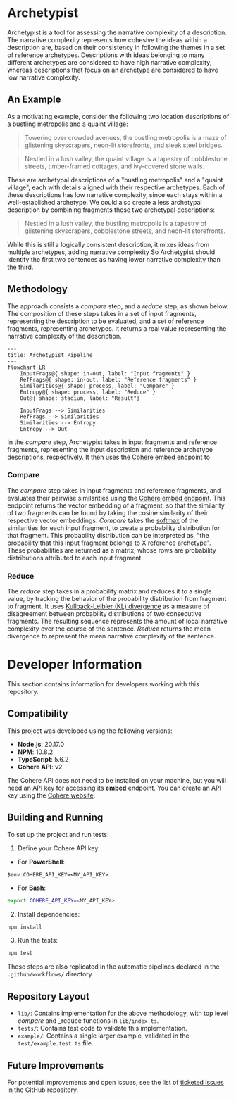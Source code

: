 # Archetypist
Archetypist is a tool for assessing the narrative complexity of a description.
The narrative complexity represents how cohesive the ideas within a description are, based on their consistency in following the themes in a set of reference archetypes.
Descriptions with ideas belonging to many different archetypes are considered to have high narrative complexity, whereas descriptions that focus on an archetype are considered to have low narrative complexity.

## An Example
As a motivating example, consider the following two location descriptions of a bustling metropolis and a quaint village:

> Towering over crowded avenues, the bustling metropolis is a maze of glistening skyscrapers, neon-lit storefronts, and sleek steel bridges.

> Nestled in a lush valley, the quaint village is a tapestry of cobblestone streets, timber-framed cottages, and ivy-covered stone walls.

These are archetypal descriptions of a "bustling metropolis" and a "quaint village", each with details aligned with their respective archetypes.
Each of these descriptions has low narrative complexity, since each stays within a well-established archetype.
We could also create a less archetypal description by combining fragments these two archetypal descriptions:

> Nestled in a lush valley, the bustling metropolis is a tapestry of glistening skyscrapers, cobblestone streets, and neon-lit storefronts.

While this is still a logically consistent description, it mixes ideas from multiple archetypes, adding narrative complexity
So Archetypist should identify the first two sentences as having lower narrative complexity than the third.

## Methodology
The approach consists a _compare_ step, and a _reduce_ step, as shown below.
The composition of these steps takes in a set of input fragments, representing the description to be evaluated, and a set of reference fragments, representing archetypes.
It returns a real value representing the narrative complexity of the description.

```mermaid
---
title: Archetypist Pipeline
---
flowchart LR
    InputFrags@{ shape: in-out, label: "Input fragments" }
    RefFrags@{ shape: in-out, label: "Reference fragments" }
    Similarities@{ shape: process, label: "Compare" }
    Entropy@{ shape: process, label: "Reduce" }
    Out@{ shape: stadium, label: "Result"}

    InputFrags --> Similarities
    RefFrags --> Similarities
    Similarities --> Entropy
    Entropy --> Out
```

In the _compare_ step, Archetypist takes in input fragments and reference fragments, representing the input description and reference archetype descriptions, respectively.
It then uses the [Cohere embed](https://cohere.com/embed) endpoint to 

### Compare
The _compare_ step takes in input fragments and reference fragments, and evaluates their pairwise similarities using the [Cohere embed endpoint](https://cohere.com/embed).
This endpoint returns the vector embedding of a fragment, so that the similarity of two fragments can be found by taking the cosine similarity of their respective vector embeddings.
_Compare_ takes the [softmax](https://en.wikipedia.org/wiki/Softmax_function) of the similarities for each input fragment, to create a probability distribution for that fragment.
This probability distribution can be interpreted as, "the probability that this input fragment belongs to X reference archetype".
These probabilities are returned as a matrix, whose rows are probability distributions attributed to each input fragment.

### Reduce
The _reduce_ step takes in a probability matrix and reduces it to a single value, by tracking the behavior of the probability distribution from fragment to fragment.
It uses [Kullback-Leibler (KL) divergence](https://en.wikipedia.org/wiki/Kullback%E2%80%93Leibler_divergence) as a measure of disagreement between probability distributions of two consecutive fragments.
The resulting sequence represents the amount of local narrative complexity over the course of the sentence.
_Reduce_ returns the mean divergence to represent the mean narrative complexity of the sentence.

# Developer Information

This section contains information for developers working with this repository.

## Compatibility

This project was developed using the following versions:

- **Node.js**: 20.17.0
- **NPM**: 10.8.2
- **TypeScript**: 5.6.2
- **Cohere API**: v2

The Cohere API does not need to be installed on your machine, but you will need an API key for accessing its **embed** endpoint.
You can create an API key using the [Cohere website](https://cohere.com/).

## Building and Running

To set up the project and run tests:

1. Define your Cohere API key:
 - For **PowerShell**:
```pwsh
$env:COHERE_API_KEY=<MY_API_KEY>
```
 - For **Bash**:
```sh
export COHERE_API_KEY=<MY_API_KEY>
```

2. Install dependencies:
```sh
npm install
```

3. Run the tests:
```sh
npm test
```

These steps are also replicated in the automatic pipelines declared in the `.github/workflows/` directory.

## Repository Layout

- `lib/`: Contains implementation for the above methodology, with top level _compare_ and _reduce functions in `lib/index.ts`.
- `tests/`: Contains test code to validate this implementation.
- `example/`: Contains a single larger example, validated in the `test/example.test.ts` file.

## Future Improvements

For potential improvements and open issues, see the list of [ticketed issues](https://github.com/tarinyoom/archetypist/issues) in the GitHub repository.
